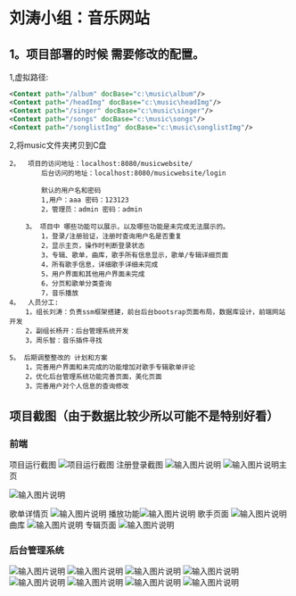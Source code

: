 # 刘涛小组：音乐网站

## 1。项目部署的时候 需要修改的配置。

1,虚拟路径:

```xml
<Context path="/album" docBase="c:\music\album"/>
<Context path="/headImg" docBase="c:\music\headImg"/>
<Context path="/singer" docBase="c:\music\singer"/>
<Context path="/songs" docBase="c:\music\songs"/>
<Context path="/songlistImg" docBase="c:\music\songlistImg"/>
```


2,将music文件夹拷贝到C盘

	2。 	项目的访问地址：localhost:8080/musicwebsite/
			后台访问的地址：localhost:8080/musicwebsite/login
	
			默认的用户名和密码
			1,用户：aaa 密码：123123
			2，管理员：admin 密码：admin
	
		3。 项目中 哪些功能可以展示，以及哪些功能是未完成无法展示的。
			1，登录/注册验证，注册时查询用户名是否重复
			2，显示主页，操作时判断登录状态
			3，专辑、歌单，曲库，歌手所有信息显示，歌单/专辑详细页面
			4，所有歌手信息，详细歌手详细未完成
			5，用户界面和其他用户界面未完成
			6，分页和歌单分类查询
			7，音乐播放	
	4。  人员分工:
		1，组长刘涛：负责ssm框架搭建，前台后台bootsrap页面布局，数据库设计，前端网站开发
		2，副组长杨开：后台管理系统开发
		3，周乐智：音乐插件寻找
	
	5。 后期调整整改的 计划和方案
		1，完善用户界面和未完成的功能增加对歌手专辑歌单评论
		2，优化后台管理系统功能完善页面，美化页面
		3，完善用户对个人信息的查询修改
## 项目截图（由于数据比较少所以可能不是特别好看）
### 前端
项目运行截图
![项目运行截图](imgs/%E5%B1%8F%E5%B9%95%E6%88%AA%E5%9B%BE%202022-03-14%20192846.png)
注册登录截图
![输入图片说明](imgs/%E5%B1%8F%E5%B9%95%E6%88%AA%E5%9B%BE%202022-03-14%20193021.png)
![输入图片说明](imgs/%E5%B1%8F%E5%B9%95%E6%88%AA%E5%9B%BE%202022-03-14%20192946.png)主页

![输入图片说明](imgs/%E5%B1%8F%E5%B9%95%E6%88%AA%E5%9B%BE%202022-03-14%20193944.png)

歌单详情页
![输入图片说明](imgs/%E5%B1%8F%E5%B9%95%E6%88%AA%E5%9B%BE%202022-03-14%20194032.png)
播放功能![输入图片说明](imgs/%E5%B1%8F%E5%B9%95%E6%88%AA%E5%9B%BE%202022-03-14%20194130.png)
歌手页面
![输入图片说明](imgs/%E5%B1%8F%E5%B9%95%E6%88%AA%E5%9B%BE%202022-03-14%20194645.png)
曲库
![输入图片说明](imgs/%E5%B1%8F%E5%B9%95%E6%88%AA%E5%9B%BE%202022-03-14%20194815.png)
专辑页面
![输入图片说明](imgs/%E5%B1%8F%E5%B9%95%E6%88%AA%E5%9B%BE%202022-03-14%20194958.png)
### 后台管理系统
![输入图片说明](imgs/%E5%B1%8F%E5%B9%95%E6%88%AA%E5%9B%BE%202022-03-14%20195534.png)
![输入图片说明](imgs/%E5%B1%8F%E5%B9%95%E6%88%AA%E5%9B%BE%202022-03-14%20195720.png)
![输入图片说明](imgs/%E5%B1%8F%E5%B9%95%E6%88%AA%E5%9B%BE%202022-03-14%20195549.png)
![输入图片说明](imgs/%E5%B1%8F%E5%B9%95%E6%88%AA%E5%9B%BE%202022-03-14%20195534.png)
![输入图片说明](%E5%B1%8F%E5%B9%95%E6%88%AA%E5%9B%BE%202022-03-14%20200347.png)
![输入图片说明](%E5%B1%8F%E5%B9%95%E6%88%AA%E5%9B%BE%202022-03-14%20200435.png)
![输入图片说明](%E5%B1%8F%E5%B9%95%E6%88%AA%E5%9B%BE%202022-03-14%20200502.png)
![输入图片说明](%E5%B1%8F%E5%B9%95%E6%88%AA%E5%9B%BE%202022-03-14%20200518.png)